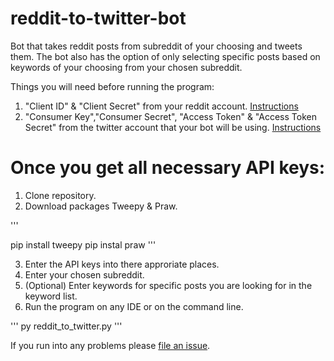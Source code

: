 # reddit-to-twitter-bot


Bot that takes reddit posts from subreddit of your choosing and tweets them. The bot also has the option of only selecting specific posts based on keywords of your choosing from your chosen subreddit.


Things you will need before running the program:
1. "Client ID" & "Client Secret" from your reddit account. [Instructions](https://github.com/reddit-archive/reddit/wiki/OAuth2)
2. "Consumer Key","Consumer Secret", "Access Token" & "Access Token Secret" from the twitter account that your bot will be using. [Instructions](https://developer.twitter.com/en/docs/basics/authentication/guides/access-tokens.html)

# Once you get all necessary API keys:
1. Clone repository.
2. Download packages Tweepy & Praw.

'''

pip install tweepy
pip instal praw
'''

3. Enter the API keys into there approriate places.
4. Enter your chosen subreddit.
5. (Optional) Enter keywords for specific posts you are looking for in the keyword list.
6. Run the program on any IDE or on the command line.

'''
py reddit_to_twitter.py
'''

If you run into any problems please [file an issue](https://github.com/princeali909/reddit-to-twitter-bot/issues).


